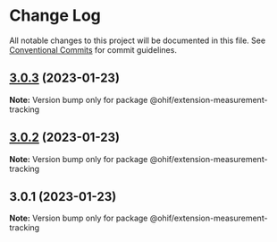 # Change Log

All notable changes to this project will be documented in this file.
See [Conventional Commits](https://conventionalcommits.org) for commit guidelines.

## [3.0.3](https://github.com/OHIF/Viewers/compare/@ohif/extension-measurement-tracking@3.0.2...@ohif/extension-measurement-tracking@3.0.3) (2023-01-23)

**Note:** Version bump only for package @ohif/extension-measurement-tracking





## [3.0.2](https://github.com/OHIF/Viewers/compare/@ohif/extension-measurement-tracking@3.0.1...@ohif/extension-measurement-tracking@3.0.2) (2023-01-23)

**Note:** Version bump only for package @ohif/extension-measurement-tracking





## 3.0.1 (2023-01-23)

**Note:** Version bump only for package @ohif/extension-measurement-tracking
